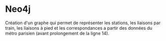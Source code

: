 # Neo4j
Création d'un graphe qui permet de représenter les stations, les liaisons par train, les liaisons à pied et les correspondances a partir des données du métro parisien (avant prolongement de la ligne 14).
